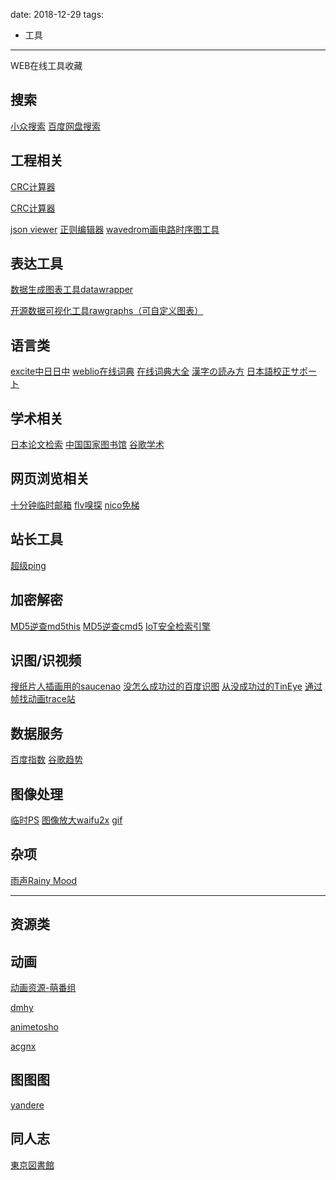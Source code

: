 
date: 2018-12-29
tags: 
- 工具
---

WEB在线工具收藏

<!--more-->

## 搜索

[小众搜索](https://bird.so/)
[百度网盘搜索](https://www.xiaobaipan.com/)


## 工程相关

[CRC计算器](https://crccalc.com/)

[CRC计算器](https://www.lammertbies.nl/comm/info/crc-calculation.html)

[json viewer](http://jsonviewer.stack.hu/)
[正则编辑器](https://regex101.com/)
[wavedrom画电路时序图工具](https://wavedrom.com/editor.html)

## 表达工具

[数据生成图表工具datawrapper](https://www.datawrapper.de/)

[开源数据可视化工具rawgraphs（可自定义图表）](https://app.rawgraphs.io/)

## 语言类

[excite中日日中](https://www.excite.co.jp/world/chinese/)
[weblio在线词典](https://www.weblio.jp/)
[在线词典大全](https://kotobank.jp/dictionary/)
[漢字の読み方](https://yomikatawa.com/kanji/)
[日本語校正サポート](https://www.kiji-check.com/)

## 学术相关

[日本论文检索](https://ci.nii.ac.jp/)
[中国国家图书馆](http://www.nlc.gov.cn/)
[谷歌学术](https://scholar.google.com.hk/schhp?hl=zh-CN&as_sdt=0)

## 网页浏览相关

[十分钟临时邮箱](https://10minutemail.com)
[flv嗅探](http://www.flvcd.com/)
[nico免梯](http://nico.vocalover.com/)

## 站长工具

[超级ping](http://ping.chinaz.com/)

## 加密解密

[MD5逆查md5this](http://www.md5this.com/)
[MD5逆查cmd5](https://www.cmd5.com/)
[IoT安全检索引擎](https://www.shodan.io/)

## 识图/识视频

[搜纸片人插画用的saucenao](http://saucenao.com/)
[没怎么成功过的百度识图](http://image.baidu.com/)
[从没成功过的TinEye](https://www.tineye.com/)
[通过帧找动画trace站](https://trace.moe/)

## 数据服务

[百度指数](http://index.baidu.com/)
[谷歌趋势](https://trends.google.com/trends/?hl=zh_CN)


## 图像处理

[临时PS](http://www.uupoop.com/)
[图像放大waifu2x](http://waifu2x.udp.jp/)
[gif](https://ezgif.com/)

## 杂项

[雨声Rainy Mood](http://www.rainymood.com/)

---

## 资源类

## 动画

[动画资源-萌番组](https://bangumi.moe/)

[dmhy](https://share.dmhy.org/)

[animetosho](https://animetosho.org/)

[acgnx](https://www.acgnx.se/)

## 图图图

[yandere](https://yande.re/post)

## 同人志

[東京図書館](https://www.tokyotosho.info/)
